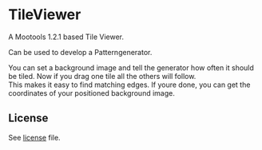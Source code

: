 TileViewer
===

A Mootools 1.2.1 based Tile Viewer.

Can be used to develop a Patterngenerator.

You can set a background image and tell the generator how often it should be tiled. Now if you drag one tile all the others will follow. 	
This makes it easy to find matching edges. If youre done, you can get the coordinates of your positioned background image.

License
---

See [license](master/license) file.
